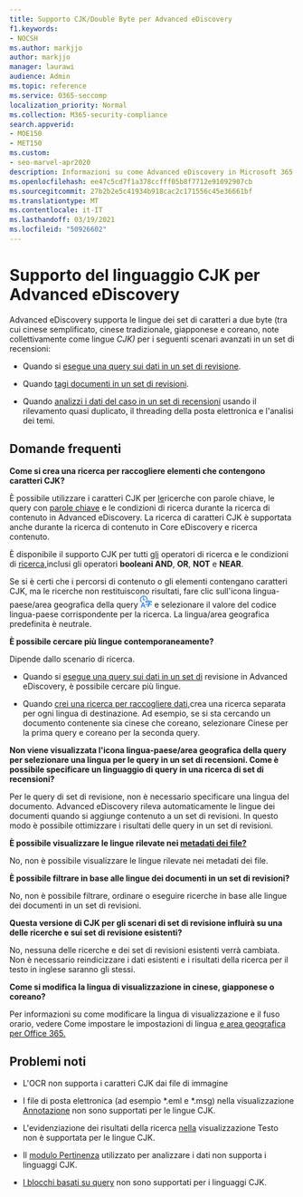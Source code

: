 ```yaml
---
title: Supporto CJK/Double Byte per Advanced eDiscovery
f1.keywords:
- NOCSH
ms.author: markjjo
author: markjjo
manager: laurawi
audience: Admin
ms.topic: reference
ms.service: O365-seccomp
localization_priority: Normal
ms.collection: M365-security-compliance
search.appverid:
- MOE150
- MET150
ms.custom:
- seo-marvel-apr2020
description: Informazioni su come Advanced eDiscovery in Microsoft 365 supporta le lingue cinese, giapponese e coreano (CJK), che utilizzano un set di caratteri a byte doppio.
ms.openlocfilehash: ee47c5cd7f1a378ccfff05b8f7712e91092907cb
ms.sourcegitcommit: 27b2b2e5c41934b918cac2c171556c45e36661bf
ms.translationtype: MT
ms.contentlocale: it-IT
ms.lasthandoff: 03/19/2021
ms.locfileid: "50926602"
---
```

# <a name="cjk-language-support-for-advanced-ediscovery"></a>Supporto del linguaggio CJK per Advanced eDiscovery

Advanced eDiscovery supporta le lingue dei set di caratteri a due byte (tra cui cinese semplificato, cinese tradizionale, giapponese e coreano, note collettivamente come lingue *CJK)* per i seguenti scenari avanzati in un set di recensioni:

- Quando si [esegue una query sui dati in un set di revisione](review-set-search.md).

- Quando [tagi documenti in un set di revisioni](tagging-documents.md).

- Quando [analizzi i dati del caso in un set di recensioni](analyzing-data-in-review-set.md) usando il rilevamento quasi duplicato, il threading della posta elettronica e l'analisi dei temi.

## <a name="frequently-asked-questions"></a>Domande frequenti

**Come si crea una ricerca per raccogliere elementi che contengono caratteri CJK?**

È possibile utilizzare i caratteri CJK per [le](building-search-queries.md#keyword-searches)ricerche con parole chiave, le query con [parole chiave](keyword-queries-and-search-conditions.md) e le condizioni di ricerca durante la ricerca di contenuto in Advanced eDiscovery. La ricerca di caratteri CJK è supportata anche durante la ricerca di contenuto in Core eDiscovery e ricerca contenuto.

È disponibile il supporto CJK per tutti [gli](keyword-queries-and-search-conditions.md#search-operators) operatori di ricerca e le condizioni di [ricerca,](keyword-queries-and-search-conditions.md#search-conditions)inclusi gli operatori **booleani AND**, **OR**, **NOT** e **NEAR**.

Se si è certi che i percorsi di contenuto o gli elementi contengano caratteri CJK, ma le ricerche non restituiscono risultati, fare clic sull'icona lingua-paese/area geografica della query ![Icona lingua-paese/area geografica query in Ricerca contenuto](../media/8d4b60c8-e1f1-40f9-88ae-ee2a7eca0886.png) e selezionare il valore del codice lingua-paese corrispondente per la ricerca. La lingua/area geografica predefinita è neutrale.

**È possibile cercare più lingue contemporaneamente?**

Dipende dallo scenario di ricerca.

- Quando si [esegue una query sui dati in un set di](review-set-search.md) revisione in Advanced eDiscovery, è possibile cercare più lingue.

- Quando [crei una ricerca per raccogliere dati,](create-search-to-collect-data.md)crea una ricerca separata per ogni lingua di destinazione. Ad esempio, se si sta cercando un documento contenente sia cinese che coreano, selezionare Cinese per la prima query e coreano per la seconda query.

**Non viene visualizzata l'icona lingua-paese/area geografica della query per selezionare una lingua per le query in un set di recensioni. Come è possibile specificare un linguaggio di query in una ricerca di set di recensioni?**

Per le query di set di revisione, non è necessario specificare una lingua del documento. Advanced eDiscovery rileva automaticamente le lingue dei documenti quando si aggiunge contenuto a un set di revisioni. In questo modo è possibile ottimizzare i risultati delle query in un set di revisioni.

**È possibile visualizzare le lingue rilevate nei [metadati dei file?](view-documents-in-review-set.md#file-metadata)**

No, non è possibile visualizzare le lingue rilevate nei metadati dei file.

**È possibile filtrare in base alle lingue dei documenti in un set di revisioni?**

No, non è possibile filtrare, ordinare o eseguire ricerche in base alle lingue dei documenti in un set di revisioni.

**Questa versione di CJK per gli scenari di set di revisione influirà su una delle ricerche e sui set di revisione esistenti?**

No, nessuna delle ricerche e dei set di revisioni esistenti verrà cambiata. Non è necessario reindicizzare i dati esistenti e i risultati della ricerca per il testo in inglese saranno gli stessi.

**Come si modifica la lingua di visualizzazione in cinese, giapponese o coreano?**

Per informazioni su come modificare la lingua di visualizzazione e il fuso orario, vedere Come impostare le impostazioni di lingua [e area geografica per Office 365.](/office365/troubleshoot/access-management/set-language-and-region)

## <a name="known-issues"></a>Problemi noti

- L'OCR non supporta i caratteri CJK dai file di immagine

- I file di posta elettronica (ad esempio *.eml e *.msg) nella visualizzazione [Annotazione](view-documents-in-review-set.md#annotate-view) non sono supportati per le lingue CJK.

- L'evidenziazione dei risultati della ricerca [nella](view-documents-in-review-set.md#text-view) visualizzazione Testo non è supportata per le lingue CJK.

- Il [modulo Pertinenza](using-relevance.md) utilizzato per analizzare i dati non supporta i linguaggi CJK.

- [I blocchi basati su query](managing-holds.md#manage-non-custodial-holds) non sono supportati per i linguaggi CJK.